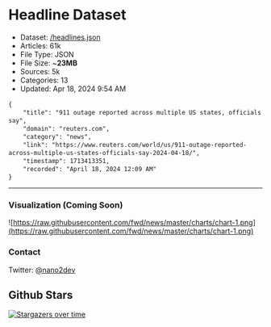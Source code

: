 # Headline Dataset

- Dataset: [/headlines.json](https://raw.githubusercontent.com/fwd/news/master/headlines.json) 
- Articles: 61k
- File Type: JSON
- File Size: ~**23MB**
- Sources: 5k
- Categories: 13
- Updated: Apr 18, 2024 9:54 AM

```
{
    "title": "911 outage reported across multiple US states, officials say",
    "domain": "reuters.com",
    "category": "news",
    "link": "https://www.reuters.com/world/us/911-outage-reported-across-multiple-us-states-officials-say-2024-04-18/",
    "timestamp": 1713413351,
    "recorded": "April 18, 2024 12:09 AM"
}
```

---

### Visualization (Coming Soon)

![https://raw.githubusercontent.com/fwd/news/master/charts/chart-1.png](https://raw.githubusercontent.com/fwd/news/master/charts/chart-1.png)

### Contact 

Twitter: [@nano2dev](https://twitter.com/nano2dev)

## Github Stars

[![Stargazers over time](https://starchart.cc/fwd/news.svg)](https://starchart.cc/fwd/news)
